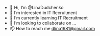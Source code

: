 - 👋 Hi, I’m @LinaDudchenko
- 👀 I’m interested in IT Recruitment
- 🌱 I’m currently learning IT Recruitment
- 💞️ I’m looking to collaborate on ...
- 📫 How to reach me dlina1981@gmail.com

<!---
LinaDudchenko/LinaDudchenko is a ✨ special ✨ repository because its `README.md` (this file) appears on your GitHub profile.
You can click the Preview link to take a look at your changes.
--->
